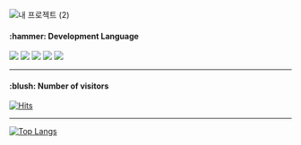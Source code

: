 ![내 프로젝트 (2)](https://user-images.githubusercontent.com/102267923/184790131-a67b7a03-da31-434b-bb93-3673b2a8a49f.png)


<h4>:hammer: Development Language</h4>

<img src="https://img.shields.io/badge/java-007396?style=flat-square&logo=java&logoColor=white">&nbsp;<img src="https://img.shields.io/badge/spring-6DB33F?style=flat-square&logo=spring&logoColor=white">&nbsp;<img src="https://img.shields.io/badge/html5-E34F26?style=flat-square&logo=html5&logoColor=white">&nbsp;<img src="https://img.shields.io/badge/css-1572B6?style=flat-square&logo=css3&logoColor=white">&nbsp;<img src="https://img.shields.io/badge/jquery-0769AD?style=flat-square&logo=jquery&logoColor=white">
<hr>

<h4>:blush: Number of visitors</h4>

[![Hits](https://hits.seeyoufarm.com/api/count/incr/badge.svg?url=https%3A%2F%2Fgithub.com%2Fparkjongheon&count_bg=%233DACC8&title_bg=%23555555&icon=&icon_color=%23E7E7E7&title=hits&edge_flat=false)](https://hits.seeyoufarm.com)
<hr>

[![Top Langs](https://github-readme-stats.vercel.app/api/top-langs/?username=parkjongheon&langs_count=8)](https://github.com/parkjongheon/github-readme-stats)

<!--
**parkjonheon/parkjonheon** is a ✨ _special_ ✨ repository because its `README.md` (this file) appears on your GitHub profile.

Here are some ideas to get you started:

- 🔭 I’m currently working on ...
- 🌱 I’m currently learning ...
- 👯 I’m looking to collaborate on ...
- 🤔 I’m looking for help with ...
- 💬 Ask me about ...
- 📫 How to reach me: ...
- 😄 Pronouns: ...
- ⚡ Fun fact: ...
-->
